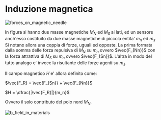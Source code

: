 # Induzione magnetica  

![forces_on_magnetic_needle](https://user-images.githubusercontent.com/7195133/221700119-f9110e08-7df6-42a9-a122-1cf14188ce30.jpg)

In figura si hanno due masse magnetiche $M_N$ ed $M_S$ ai lati, ed un sensore anch'esso costituito da due masse magnetiche di piccola entita' $m_n$ ed $m_s$. Si notano allora una coppia di forze, uguali ed opposte. La prima formata dalla somma delle forza repulsiva di $M_N$ su $m_n$ ovvero $\vec{F_{Nn}}$ con la forza attrattiva di $M_S$ su $m_n$ ovvero $\vec{F_{Sn}}$. L'altra in modo del tutto analogo e' invece la risultante delle forze agenti su $m_s$.  

Il campo magnetico $H$ e' allora definito come:  

$\vec{F_R} = \vec{F_{Sn}} + \vec{F_{Nn}}$

$H = \dfrac{|\vec{F_R}|}{m_n}$  

Ovvero il solo contributo del polo nord $M_N$.  

![b_field_in_materials](https://user-images.githubusercontent.com/7195133/221428064-2f1f2fff-e2fd-4e35-8c70-7f6d5c04fd2f.jpg)  

